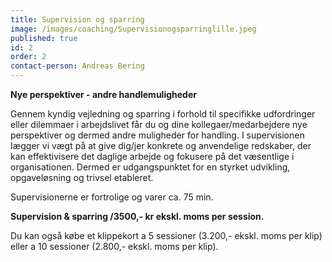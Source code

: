```yaml
---
title: Supervision og sparring
image: /images/coaching/Supervisionogsparringlille.jpeg
published: true
id: 2
order: 2
contact-person: Andreas Bering
---
```


**Nye perspektiver - andre handlemuligheder**

Gennem kyndig vejledning og sparring i forhold til specifikke udfordringer eller dilemmaer i arbejdslivet får du og dine kollegaer/medarbejdere nye perspektiver og dermed andre muligheder for handling. I supervisionen lægger vi vægt på at give dig/jer konkrete og anvendelige redskaber, der kan effektivisere det daglige arbejde og fokusere på det væsentlige i organisationen. Dermed er udgangspunktet for en styrket udvikling, opgaveløsning og trivsel etableret.  

Supervisionerne er fortrolige og varer ca. 75 min. 

**Supervision & sparring /3500,- kr ekskl. moms per session.** 

Du kan også købe et klippekort a 5 sessioner (3.200,- ekskl. moms per klip) eller a 10 sessioner (2.800,- ekskl. moms per klip).

